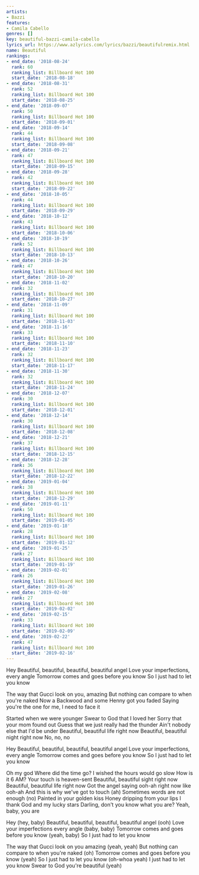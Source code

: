 ```yaml
---
artists:
- Bazzi
features:
- Camila Cabello
genres: []
key: beautiful-bazzi-camila-cabello
lyrics_url: https://www.azlyrics.com/lyrics/bazzi/beautifulremix.html
name: Beautiful
rankings:
- end_date: '2018-08-24'
  rank: 60
  ranking_list: Billboard Hot 100
  start_date: '2018-08-18'
- end_date: '2018-08-31'
  rank: 52
  ranking_list: Billboard Hot 100
  start_date: '2018-08-25'
- end_date: '2018-09-07'
  rank: 50
  ranking_list: Billboard Hot 100
  start_date: '2018-09-01'
- end_date: '2018-09-14'
  rank: 44
  ranking_list: Billboard Hot 100
  start_date: '2018-09-08'
- end_date: '2018-09-21'
  rank: 47
  ranking_list: Billboard Hot 100
  start_date: '2018-09-15'
- end_date: '2018-09-28'
  rank: 42
  ranking_list: Billboard Hot 100
  start_date: '2018-09-22'
- end_date: '2018-10-05'
  rank: 44
  ranking_list: Billboard Hot 100
  start_date: '2018-09-29'
- end_date: '2018-10-12'
  rank: 43
  ranking_list: Billboard Hot 100
  start_date: '2018-10-06'
- end_date: '2018-10-19'
  rank: 52
  ranking_list: Billboard Hot 100
  start_date: '2018-10-13'
- end_date: '2018-10-26'
  rank: 47
  ranking_list: Billboard Hot 100
  start_date: '2018-10-20'
- end_date: '2018-11-02'
  rank: 32
  ranking_list: Billboard Hot 100
  start_date: '2018-10-27'
- end_date: '2018-11-09'
  rank: 31
  ranking_list: Billboard Hot 100
  start_date: '2018-11-03'
- end_date: '2018-11-16'
  rank: 33
  ranking_list: Billboard Hot 100
  start_date: '2018-11-10'
- end_date: '2018-11-23'
  rank: 32
  ranking_list: Billboard Hot 100
  start_date: '2018-11-17'
- end_date: '2018-11-30'
  rank: 32
  ranking_list: Billboard Hot 100
  start_date: '2018-11-24'
- end_date: '2018-12-07'
  rank: 30
  ranking_list: Billboard Hot 100
  start_date: '2018-12-01'
- end_date: '2018-12-14'
  rank: 30
  ranking_list: Billboard Hot 100
  start_date: '2018-12-08'
- end_date: '2018-12-21'
  rank: 37
  ranking_list: Billboard Hot 100
  start_date: '2018-12-15'
- end_date: '2018-12-28'
  rank: 36
  ranking_list: Billboard Hot 100
  start_date: '2018-12-22'
- end_date: '2019-01-04'
  rank: 38
  ranking_list: Billboard Hot 100
  start_date: '2018-12-29'
- end_date: '2019-01-11'
  rank: 50
  ranking_list: Billboard Hot 100
  start_date: '2019-01-05'
- end_date: '2019-01-18'
  rank: 28
  ranking_list: Billboard Hot 100
  start_date: '2019-01-12'
- end_date: '2019-01-25'
  rank: 27
  ranking_list: Billboard Hot 100
  start_date: '2019-01-19'
- end_date: '2019-02-01'
  rank: 26
  ranking_list: Billboard Hot 100
  start_date: '2019-01-26'
- end_date: '2019-02-08'
  rank: 27
  ranking_list: Billboard Hot 100
  start_date: '2019-02-02'
- end_date: '2019-02-15'
  rank: 33
  ranking_list: Billboard Hot 100
  start_date: '2019-02-09'
- end_date: '2019-02-22'
  rank: 47
  ranking_list: Billboard Hot 100
  start_date: '2019-02-16'
---
```



Hey
Beautiful, beautiful, beautiful, beautiful angel
Love your imperfections, every angle
Tomorrow comes and goes before you know
So I just had to let you know

The way that Gucci look on you, amazing
But nothing can compare to when you're naked
Now a Backwood and some Henny got you faded
Saying you're the one for me, I need to face it

Started when we were younger
Swear to God that I loved her
Sorry that your mom found out
Guess that we just really had the thunder
Ain't nobody else that I'd be under
Beautiful, beautiful life right now
Beautiful, beautiful night right now
No, no, no

Hey
Beautiful, beautiful, beautiful, beautiful angel
Love your imperfections, every angle
Tomorrow comes and goes before you know
So I just had to let you know


Oh my god
Where did the time go?
I wished the hours would go slow
How is it 6 AM?
Your touch is heaven-sent
Beautiful, beautiful sight right now
Beautiful, beautiful life right now
Got the angel saying ooh-ah right now like ooh-ah
And this is why we've got to touch (ah)
Sometimes words are not enough (no)
Painted in your golden kiss
Honey dripping from your lips
I thank God and my lucky stars
Darling, don't you know what you are?
Yeah, baby, you are


Hey (hey, baby)
Beautiful, beautiful, beautiful, beautiful angel (ooh)
Love your imperfections every angle (baby, baby)
Tomorrow comes and goes before you know (yeah, baby)
So I just had to let you know

The way that Gucci look on you amazing (yeah, yeah)
But nothing can compare to when you're naked (oh)
Tomorrow comes and goes before you know (yeah)
So I just had to let you know (oh-whoa yeah)
I just had to let you know
Swear to God you're beautiful (yeah)



